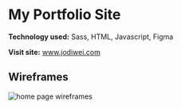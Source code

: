 # My Portfolio Site

**Technology used:** Sass, HTML, Javascript, Figma

**Visit site:** www.jodiwei.com

## Wireframes
![home page wireframes](https://drive.google.com/uc?export=view&id=1BIPSsh8sVCg24jqCpg1d0Rjx3z8AwCVV)
